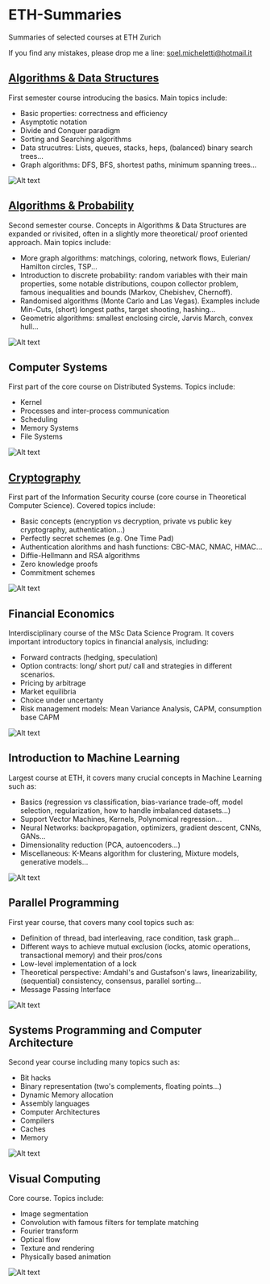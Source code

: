 # ETH-Summaries

Summaries of selected courses at ETH Zurich

If you find any mistakes, please drop me a line: soel.micheletti@hotmail.it

## [Algorithms & Data Structures](/Algorithms&DataStructures.pdf)

First semester course introducing the basics. Main topics include:

- Basic properties: correctness and efficiency
- Asymptotic notation
- Divide and Conquer paradigm
- Sorting and Searching algorithms
- Data strucutres: Lists, queues, stacks, heps, (balanced) binary search trees...
- Graph algorithms: DFS, BFS, shortest paths, minimum spanning trees...

![Alt text](/images/algodat.jpg?raw=true "Title")

## [Algorithms & Probability](/Algorithms&Probability.pdf)

Second semester course. Concepts in Algorithms & Data Structures are expanded or rivisited, often in a slightly more theoretical/ proof oriented approach. Main topics include:

- More graph algorithms: matchings, coloring, network flows, Eulerian/ Hamilton circles, TSP...
- Introduction to discrete probability: random variables with their main properties, some notable distributions, coupon collector problem, famous inequalities and bounds (Markov, Chebishev, Chernoff). 
- Randomised algorithms (Monte Carlo and Las Vegas). Examples include Min-Cuts, (short) longest paths, target shooting, hashing...
- Geometric algorithms: smallest enclosing circle, Jarvis March, convex hull...

![Alt text](/images/algowar.jpg?raw=true "Title")

## Computer Systems

First part of the core course on Distributed Systems. Topics include:

- Kernel
- Processes and inter-process communication
- Scheduling
- Memory Systems
- File Systems


![Alt text](/images/systems.jpg?raw=true "Title")

## [Cryptography](/Cryptography.pdf)

First part of the Information Security course (core course in Theoretical Computer Science). Covered topics include: 

- Basic concepts (encryption vs decryption, private vs public key cryptography, authentication...)
- Perfectly secret schemes (e.g. One Time Pad)
- Authentication alorithms and hash functions: CBC-MAC, NMAC, HMAC... 
- Diffie-Hellmann and RSA algorithms
- Zero knowledge proofs
- Commitment schemes

![Alt text](/images/crypto.jpg?raw=true "Title")

## Financial Economics

Interdisciplinary course of the MSc Data Science Program. It covers important introductory topics in financial analysis, including: 

- Forward contracts (hedging, speculation)
- Option contracts: long/ short put/ call and strategies in different scenarios. 
- Pricing by arbitrage
- Market equilibria
- Choice under uncertanty
- Risk management models: Mean Variance Analysis, CAPM, consumption base CAPM

![Alt text](/images/finance.jpg?raw=true "Title")

## Introduction to Machine Learning

Largest course at ETH, it covers many crucial concepts in Machine Learning such as:

- Basics (regression vs classification, bias-variance trade-off, model selection, regularization, how to handle imbalanced datasets...)
- Support Vector Machines, Kernels, Polynomical regression...
- Neural Networks: backpropagation, optimizers, gradient descent, CNNs, GANs...
- Dimensionality reduction (PCA, autoencoders...)
- Miscellaneous: K-Means algorithm for clustering, Mixture models, generative models...

![Alt text](/images/machine-learning.png?raw=true "Title")

## Parallel Programming

First year course, that covers many cool topics such as:

- Definition of thread, bad interleaving, race condition, task graph...
- Different ways to achieve mutual exclusion (locks, atomic operations, transactional memory) and their pros/cons
- Low-level implementation of a lock
- Theoretical perspective: Amdahl's and Gustafson's laws, linearizability, (sequential) consistency, consensus, parallel sorting...
- Message Passing Interface

![Alt text](/images/parallel.jpg?raw=true "Title")

## Systems Programming and Computer Architecture

Second year course including many topics such as:

- Bit hacks
- Binary representation (two's complements, floating points...)
- Dynamic Memory allocation
- Assembly languages
- Computer Architectures
- Compilers
- Caches
- Memory

![Alt text](/images/systemsprog.jpg?raw=true "Title")

## Visual Computing

Core course. Topics include:

- Image segmentation
- Convolution with famous filters for template matching
- Fourier transform
- Optical flow
- Texture and rendering
- Physically based animation

![Alt text](/images/visualcomp.jpg?raw=true "Title")

